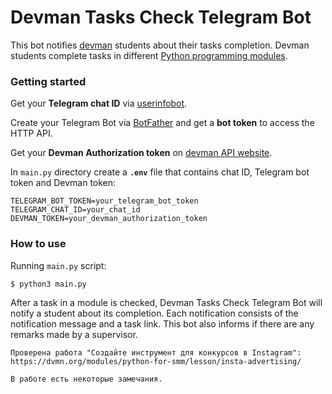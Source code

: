 # Devman Tasks Check Telegram Bot
 This bot notifies [devman](https://www.facebook.com/devmanorg) students about their tasks completion. Devman students complete tasks in different [Python programming modules](https://dvmn.org/modules/). 
 
 
### Getting started

Get your **Telegram chat ID** via [userinfobot](https://telegram.me/userinfobot).

Create your Telegram Bot via [BotFather](https://telegram.me/BotFather) and get a **bot token** to access the HTTP API.

Get your **Devman Authorization token** on [devman API website](https://dvmn.org/api/docs/).


In `main.py` directory create a **`.env`** file that contains chat ID, Telegram bot token and Devman token:
```
TELEGRAM_BOT_TOKEN=your_telegram_bot_token
TELEGRAM_CHAT_ID=your_chat_id
DEVMAN_TOKEN=your_devman_authorization_token
```

### How to use
Running `main.py` script:
```
$ python3 main.py
```
After a task in a module is checked, Devman Tasks Check Telegram Bot will notify a student about its completion. Each notification consists of the notification message and a task link. This bot also informs if there are any remarks made by a supervisor.

```
Проверена работа "Создайте инструмент для конкурсов в Instagram":
https://dvmn.org/modules/python-for-smm/lesson/insta-advertising/

В работе есть некоторые замечания.
```
